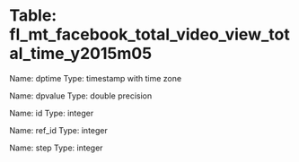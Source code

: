 Table: fl_mt_facebook_total_video_view_total_time_y2015m05
==========================================================

Name: dptime
Type: timestamp with time zone

Name: dpvalue
Type: double precision

Name: id
Type: integer

Name: ref_id
Type: integer

Name: step
Type: integer

